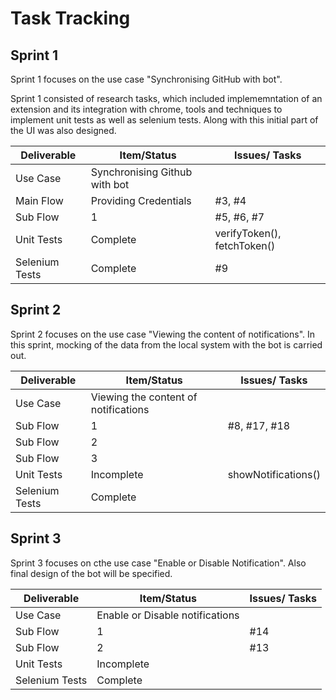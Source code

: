 
# Task Tracking

## Sprint 1

Sprint 1 focuses on the use case "Synchronising GitHub with bot". 

Sprint 1 consisted of research tasks, which included implememntation of an extension and its integration with chrome, tools and techniques to implement unit tests as well as selenium tests. Along with this initial part of the UI was also designed.

| Deliverable       | Item/Status                     | Issues/ Tasks               |
| ------------------| --------------------------------| ----------------------------|
| Use Case          |  Synchronising Github with bot  |                             |
| Main Flow         |  Providing Credentials          | #3, #4                      |
| Sub Flow          |  1                              | #5, #6, #7                  |
| Unit Tests        |  Complete                       | verifyToken(), fetchToken() |
| Selenium Tests    |  Complete                       | #9                          |


## Sprint 2

Sprint 2 focuses on the use case "Viewing the content of notifications". In this sprint, mocking of the data from the local system with the bot is carried out.

| Deliverable       | Item/Status                           | Issues/ Tasks       |
| ------------------| --------------------------------------| --------------------|
| Use Case          | Viewing the content of notifications  |                     |
| Sub Flow          | 1                                     | #8, #17, #18        |
| Sub Flow          | 2                                     |                     |
| Sub Flow          | 3                                     |                     |
| Unit Tests        | Incomplete                            | showNotifications() |
| Selenium Tests    | Complete                              |                     |


## Sprint 3   

Sprint 3 focuses on cthe use case "Enable or Disable Notification". Also final design of the bot will be specified.

| Deliverable       | Item/Status                           | Issues/ Tasks  |
| ------------------| --------------------------------------| ---------------|
| Use Case          | Enable or Disable notifications       |                |
| Sub Flow          | 1                                     | #14            |
| Sub Flow          | 2                                     | #13            |
| Unit Tests        | Incomplete                            |                |
| Selenium Tests    | Complete                              |                |

